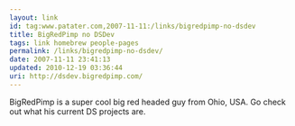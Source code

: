 ```yaml
---
layout: link
id: tag:www.patater.com,2007-11-11:/links/bigredpimp-no-dsdev
title: BigRedPimp no DSDev
tags: link homebrew people-pages
permalink: /links/bigredpimp-no-dsdev/
date: 2007-11-11 23:41:13
updated: 2010-12-19 03:36:44
uri: http://dsdev.bigredpimp.com/
---
```

BigRedPimp is a super cool big red headed guy from Ohio, USA. Go check out what
his current DS projects are.
